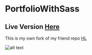 # PortfolioWithSass

## Live Version [Here](http://ph.usui.moe)

This is my own fork of my friend repo [HL](https://github.com/CheerFulDev1/PortfolioWithSass)

![alt text](https://candyseul.is-inside.me/YUHzP3Mm.png)